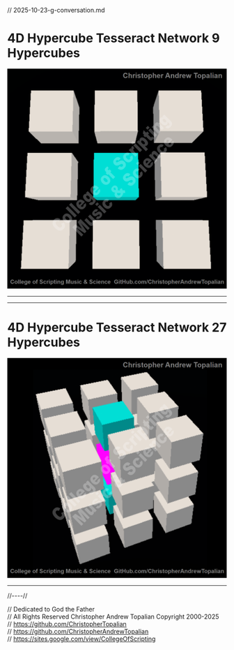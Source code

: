// 2025-10-23-g-conversation.md

# 4D Hypercube Tesseract Network 9 Hypercubes
![4D_Hypercube_Tesseract_Network_9_Hypercubes](textures/4D_Hypercube_Tesseract_Network_9_Hypercubes.PNG)

---

---

# 4D Hypercube Tesseract Network 27 Hypercubes
![4D_Hypercube_Tesseract_Network_27_Hypercubes](textures/4D_Hypercube_Tesseract_Network_27_Hypercubes.PNG)

---

//----//

// Dedicated to God the Father  
// All Rights Reserved Christopher Andrew Topalian Copyright 2000-2025  
// https://github.com/ChristopherTopalian  
// https://github.com/ChristopherAndrewTopalian  
// https://sites.google.com/view/CollegeOfScripting

